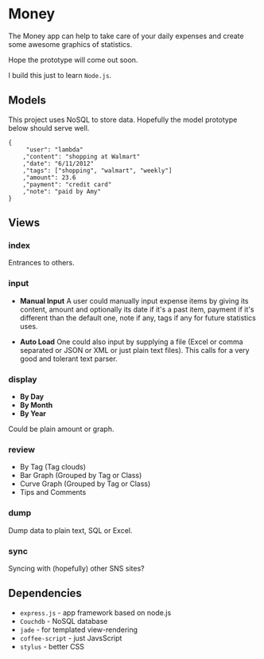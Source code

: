 # Money #

The Money app can help to take care of your daily expenses and create some awesome graphics of statistics.

Hope the prototype will come out soon. 

I build this just to learn `Node.js`.

## Models ##
This project uses NoSQL to store data. Hopefully the model prototype below should serve well.

    {
         "user": "lambda"
        ,"content": "shopping at Walmart"
        ,"date": "6/11/2012"
        ,"tags": ["shopping", "walmart", "weekly"]
        ,"amount": 23.6
        ,"payment": "credit card"
        ,"note": "paid by Amy"
    }

## Views ##

### index ###

Entrances to others.

### input ###

* **Manual Input**
A user could manually input expense items by giving its content, amount and optionally its date if it's a past item, payment if it's different than the default one, note if any, tags if any for future statistics uses.

* **Auto Load**
One could also input by supplying a file (Excel or comma separated or JSON or XML or just plain text files). This calls for a very good and tolerant text parser.

### display ###

* **By Day**
* **By Month**
* **By Year**

Could be plain amount or graph.

### review ###

* By Tag (Tag clouds)
* Bar Graph (Grouped by Tag or Class)
* Curve Graph (Grouped by Tag or Class)
* Tips and Comments

### dump ###

Dump data to plain text, SQL or Excel.

### sync ###

Syncing with (hopefully) other SNS sites?

## Dependencies ##

* `express.js` - app framework based on node.js
* `Couchdb` - NoSQL database
* `jade` - for templated view-rendering
* `coffee-script` - just JavsScript
* `stylus` - better CSS
